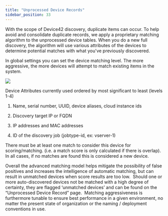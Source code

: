 ```yaml
---
title: "Unprocessed Device Records"
sidebar_position: 33
---
```


With the scope of Device42 discovery, duplicate items can occur. To help avoid and consolidate duplicate records, we apply a proprietary matching algorithm to the unprocessed device tables. When you do a new full discovery, the algorithm will use various attributes of the devices to determine potential matches with what you've previously discovered.

In global settings you can set the device matching level. The more aggressive, the more devices will attempt to match existing items in the system.

![](/assets/images/placeholder.png)

Device Attributes currently used ordered by most significant to least (levels 1-4)

1. Name, serial number, UUID, device aliases, cloud instance ids

3. Discovery target IP or FQDN

5. IP addresses and MAC addresses

7. ID of the discovery job (jobtype-id, ex: vserver-1)

There must be at least one match to consider this device for scoring/matching. (i.e. a match score is only calculated if there is overlap). In all cases, if no matches are found this is considered a new device.

Overall the advanced matching model helps mitigate the possibility of false positives and increases the intelligence of automatic matching, but can result in unmatched devices when score results are too low.  Should one or more auto-discovered devices not be matched with a high degree of certainty, they are flagged ‘unmatched devices’ and can be found on the “Unprocessed Device Record” page.  Matching aggressiveness is furthermore tunable to ensure best performance in a given environment, no matter the present state of organization or the naming / deployment conventions in use.
